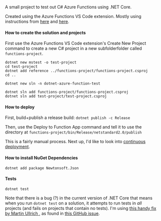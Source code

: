 A small project to test out C# Azure Functions using .NET Core.

Created using the Azure Functions VS Code extension. Mostly using instructions from [here](https://code.visualstudio.com/tutorials/functions-extension/getting-started) and [here](http://codebuckets.com/2017/11/20/multiple-projects-with-net-core-and-visual-studio-code/).

#### How to create the solution and projects

First use the Azure Functions VS Code extension's Create New Project command to create a new C# project in a new subfolderfolder called `functions-project`.

```
dotnet new mstest -o test-project
cd test-project
dotnet add reference ../functions-project/functions-project.csproj
cd ..

dotnet new sln -n dotnet-azure-function-test

dotnet sln add functions-project/functions-project.csproj
dotnet sln add test-project/test-project.csproj
```

#### How to deploy

First, build+publish a release build: `dotnet publish -c Release`

Then, use the Deploy to Function App command and tell it to use the directory at `functions-project/bin/Release/netstandard2.0/publish`

This is a fairly manual process. Next up, I'd like to look into [continuous deployment](https://docs.microsoft.com/en-us/azure/azure-functions/functions-continuous-deployment).

#### How to install NuGet Dependencies
`dotnet add package Newtonsoft.Json`

#### Tests
`dotnet test`

Note that there is a bug (?) in the current version of .NET Core that means when you run `dotnet test` on a solution, it attempts to run tests in _all_ projects (and fails on projects that contain no tests). I'm using [this handy fix by Martin Ullrich ](https://dasmulli.blog/2018/01/20/make-dotnet-test-work-on-solution-files/), as found in [this GitHub issue](https://github.com/Microsoft/vstest/issues/1129).